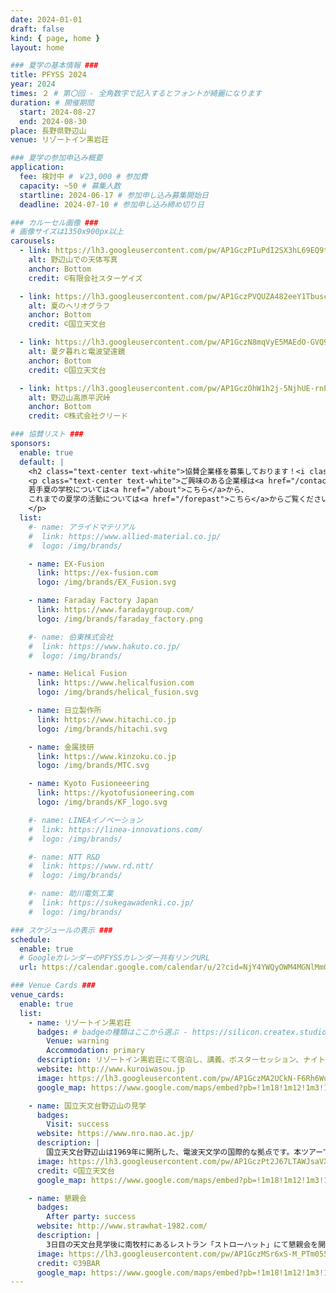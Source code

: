 ```yaml
---
date: 2024-01-01
draft: false
kind: { page, home }
layout: home

### 夏学の基本情報 ###
title: PFYSS 2024
year: 2024
times: ２ # 第〇回 - 全角数字で記入するとフォントが綺麗になります
duration: # 開催期間
  start: 2024-08-27
  end: 2024-08-30
place: 長野県野辺山
venue: リゾートイン黒岩荘

### 夏学の参加申込み概要
application:
  fee: 検討中 # ￥23,000 # 参加費
  capacity: ~50 # 募集人数
  startline: 2024-06-17 # 参加申し込み募集開始日
  deadline: 2024-07-10 # 参加申し込み締め切り日

### カルーセル画像 ###
# 画像サイズは1350x900px以上
carousels:
  - link: https://lh3.googleusercontent.com/pw/AP1GczPIuPdI2SX3hL69EQ9tRXCJmK1DfvEGMj0fdFlZICV4vqggNd92eUt1l789gg0GqrBxSEyS5ijAfv_z20SoICgeFHZbH0WnIltFa9yoFig0qnOMTdY=w2400
    alt: 野辺山での天体写真
    anchor: Bottom
    credit: ©有限会社スターゲイズ

  - link: https://lh3.googleusercontent.com/pw/AP1GczPVQUZA482eeY1TbuscO3-aGyqYoF_T8U5fjyCE5_bwwSVAvTG5ON2EzdwCGN_xjmuW2cPjNk5S3lGuEyHiMYe_bL7C5lNM-9m4rjiqIkPiu5SS2mU=w2400
    alt: 夏のヘリオグラフ
    anchor: Bottom
    credit: ©国立天文台

  - link: https://lh3.googleusercontent.com/pw/AP1GczN8mqVyE5MAEdO-GVQ9SUZ_TPsAZRcuqyIohR1HN2E0-gQj4bLf3x1MRMsBcXGJ2wanhs432wNBq7Joc_BJQX8ubYUqdRJj-vkrdzeREW1himR4agY=w2400
    alt: 夏夕暮れと電波望遠鏡
    anchor: Bottom
    credit: ©国立天文台

  - link: https://lh3.googleusercontent.com/pw/AP1GczOhW1h2j-5NjhUE-rnPptkv_zb7JGSbz6y1rMQuDS74TE-WkHp91ajeVZEWanz3qrmEq4L6b4bEPwI8M1cBHKO-6S-OQkEgnet_4YQA6qGLQOECAnE=w2400
    alt: 野辺山高原平沢峠
    anchor: Bottom
    credit: ©株式会社クリード

### 協賛リスト ###
sponsors:
  enable: true
  default: |
    <h2 class="text-center text-white">協賛企業様を募集しております！<i class="bx bxs-megaphone bx-tada"></i></h2>
    <p class="text-center text-white">ご興味のある企業様は<a href="/contact">お問い合わせフォーム</a>からご連絡ください。</br>
    若手夏の学校については<a href="/about">こちら</a>から、
    これまでの夏学の活動については<a href="/forepast">こちら</a>からご覧ください。
    </p>
  list:
    #- name: アライドマテリアル
    #  link: https://www.allied-material.co.jp/
    #  logo: /img/brands/

    - name: EX-Fusion
      link: https://ex-fusion.com
      logo: /img/brands/EX_Fusion.svg

    - name: Faraday Factory Japan
      link: https://www.faradaygroup.com/
      logo: /img/brands/faraday_factory.png

    #- name: 伯東株式会社
    #  link: https://www.hakuto.co.jp/
    #  logo: /img/brands/

    - name: Helical Fusion
      link: https://www.helicalfusion.com
      logo: /img/brands/helical_fusion.svg

    - name: 日立製作所
      link: https://www.hitachi.co.jp
      logo: /img/brands/hitachi.svg

    - name: 金属技研
      link: https://www.kinzoku.co.jp
      logo: /img/brands/MTC.svg

    - name: Kyoto Fusioneeering
      link: https://kyotofusioneering.com
      logo: /img/brands/KF_logo.svg

    #- name: LINEAイノベーション
    #  link: https://linea-innovations.com/
    #  logo: /img/brands/

    #- name: NTT R&D
    #  link: https://www.rd.ntt/
    #  logo: /img/brands/

    #- name: 助川電気工業
    #  link: https://sukegawadenki.co.jp/
    #  logo: /img/brands/

### スケジュールの表示 ###
schedule:
  enable: true
  # GoogleカレンダーのPFYSSカレンダー共有リンクURL
  url: https://calendar.google.com/calendar/u/2?cid=NjY4YWQyOWM4MGNlMmQ4ZThkZTUzNWZiMjExYmNlNGEwMGQzN2E1MzEzMDU5MzUwM2E3MDE0NWFhY2U1ZDQwN0Bncm91cC5jYWxlbmRhci5nb29nbGUuY29t

### Venue Cards ###
venue_cards:
  enable: true
  list:
    - name: リゾートイン黒岩荘
      badges: # badgeの種類はここから選ぶ - https://silicon.createx.studio/components/badges.html
        Venue: warning
        Accommodation: primary
      description: リゾートイン黒岩荘にて宿泊し、講義、ポスターセッション、ナイトセッションを行います。 国立天文台野辺山の特別講義もここで聴講します。
      website: http://www.kuroiwasou.jp
      image: https://lh3.googleusercontent.com/pw/AP1GczMA2UCkN-F6Rh6WuOWAta-GsvXreCijNL48ps9AXIix97gBOKPl5lWlMGGn0ugWBVzBI0-HOd1_fTYC9FUHjnFk2gtF9fOz9l1llR0mDvQvWaBhOsw=w2400
      google_map: https://www.google.com/maps/embed?pb=!1m18!1m12!1m3!1d3229.77446112953!2d138.46996647541073!3d35.95248687250094!2m3!1f0!2f0!3f0!3m2!1i1024!2i768!4f13.1!3m3!1m2!1s0x601c15f96c0faa8f%3A0x43adb41f97377cfa!2z44Oq44K-44O844OI44Kk44Oz6buS5bKp6I2Y!5e0!3m2!1sja!2sjp!4v1709104505922!5m2!1sja!2sjp

    - name: 国立天文台野辺山の見学
      badges:
        Visit: success
      website: https://www.nro.nao.ac.jp/
      description: |
        国立天文台野辺山は1969年に開所した、電波天文学の国際的な拠点です。本ツアーでは普段の見学ではわからない詳しいところまで解説していただきます。
      image: https://lh3.googleusercontent.com/pw/AP1GczPt2J67LTAWJsaVXxmhm-KNP1KI0EJevvBOAuAx93AZPo2V-8FZzH96PEuhJGcMm7RhIv1L6Cix8a4oHLMVGC1X-rKDF6wKV-gc_r9q2ul9vGXQy0U=w2400
      credit: ©国立天文台
      google_map: https://www.google.com/maps/embed?pb=!1m18!1m12!1m3!1d8372.823780950277!2d138.47445170651952!3d35.94623279772583!2m3!1f0!2f0!3f0!3m2!1i1024!2i768!4f13.1!3m3!1m2!1s0x601c15e6ed59368d%3A0xe5a3821a5f6a3c4b!2z5Zu956uL5aSp5paH5Y-wIOmHjui-uuWxseWuh-Wumembu-azouims-a4rOaJgA!5e0!3m2!1sja!2sjp!4v1712821038271!5m2!1sja!2sjp

    - name: 懇親会
      badges:
        After party: success
      website: http://www.strawhat-1982.com/
      description: |
        3日目の天文台見学後に南牧村にあるレストラン「ストローハット」にて懇親会を開催します。
      image: https://lh3.googleusercontent.com/pw/AP1GczMSr6xS-M_PTm055kGsDTawywU3pllF6Rnggq3taXdiHQCYKjssptJ5Xmyt3hPLaztokC_4ZDGIJbXAhdnNqvqPPX18mpcCj7EfsQ5J801UiviIbGA=w2400
      credit: ©39BAR
      google_map: https://www.google.com/maps/embed?pb=!1m18!1m12!1m3!1d6639.427979650402!2d138.48494115699773!3d36.01854275899984!2m3!1f0!2f0!3f0!3m2!1i1024!2i768!4f13.1!3m3!1m2!1s0x601c3c1718a1e3fd%3A0xe37a810557f0fa24!2z44Os44K544OI44Op44Oz44O744K544OI44Ot44O844OP44OD44OI!5e0!3m2!1sja!2sjp!4v1716366922956!5m2!1sja!2sjp
---
```


<!-- 中止連絡などのアラートを表示したい場合は以下をアンコメント -->
<!-- {{< alert type="block" class="mt-3 mb-0" >}}
中止連絡
{{< /alert >}} -->
